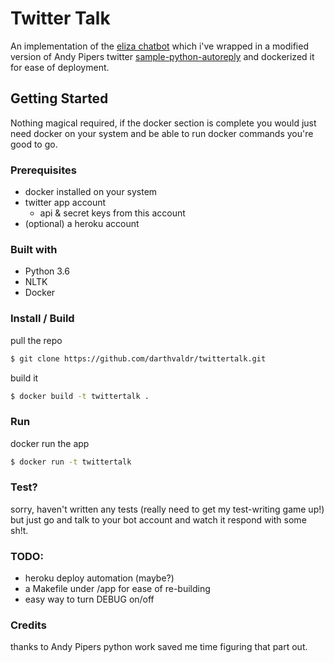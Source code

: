 # Twitter Talk

An implementation of the [eliza chatbot](http://www.nltk.org/_modules/nltk/chat/eliza.html) which i've wrapped in a modified version of Andy Pipers twitter [sample-python-autoreply](https://github.com/twitterdev/sample-python-autoreply) and dockerized it for ease of deployment.

## Getting Started

Nothing magical required, if the docker section is complete you would just need docker on your system and be able to run docker commands you're good to go.

### Prerequisites

* docker installed on your system
* twitter app account
	* api & secret keys from this account
* (optional) a heroku account 

### Built with

* Python 3.6
* NLTK
* Docker

### Install / Build

pull the repo

```bash
$ git clone https://github.com/darthvaldr/twittertalk.git
```

build it

```bash
$ docker build -t twittertalk .
```


### Run

docker run the app

```bash
$ docker run -t twittertalk
```

### Test?

sorry, haven't written any tests (really need to get my test-writing game up!) but just go and talk to your bot account and watch it respond with some sh!t.


### TODO:

* heroku deploy automation (maybe?)
* a Makefile under /app for ease of re-building
* easy way to turn DEBUG on/off

### Credits

thanks to Andy Pipers python work saved me time figuring that part out.
